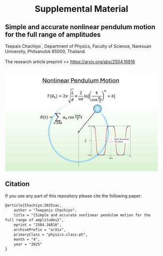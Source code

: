<h1 align="center">Supplemental Material</h1>
<h2 aligne="center">Simple and accurate nonlinear pendulum motion for the full range of amplitudes</h2>
Teepais Chachiyo <teepanisc@nu.ac.th>, Department of Physics, Faculty of Science, Naresuan University, Phitsanulok 65000, Thailand.

<br>
<br>
The research article preprint >> <a href="https://arxiv.org/abs/2504.16816">https://arxiv.org/abs/2504.16816</a>

<br>
<br>
<br>
<img align="center" src="nonlinear_pendulum.gif" width="600"  alt="Nonlinear Pendulum"></center>

## Citation

If you use any part of this repository please cite the following paper:

```
@article{Chachiyo:2025sac,
    author = "Teepanis Chachiyo",
    title = "{Simple and accurate nonlinear pendulum motion for the full range of amplitudes}",
    eprint = "2504.16816",
    archivePrefix = "arXiv",
    primaryClass = "physics.class-ph",
    month = "4",
    year = "2025"
}
